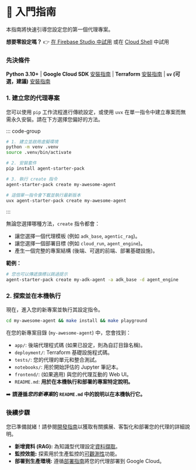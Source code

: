 # 🚀 入門指南

本指南將快速引導您設定您的第一個代理專案。

**想要零設定嗎？** 👉 [在 Firebase Studio 中試用](https://studio.firebase.google.com/new?template=https%3A%2F%2Fgithub.com%2FGoogleCloudPlatform%2Fagent-starter-pack%2Ftree%2Fmain%2Fsrc%2Fresources%2Fidx) 或在 [Cloud Shell](https://shell.cloud.google.com/cloudshell/editor?cloudshell_git_repo=https%3A%2F%2Fgithub.com%2Feliasecchig%2Fasp-open-in-cloud-shell&cloudshell_print=open-in-cs) 中試用

### 先決條件

**Python 3.10+** | **Google Cloud SDK** [安裝指南](https://cloud.google.com/sdk/docs/install) | **Terraform** [安裝指南](https://developer.hashicorp.com/terraform/downloads) | **`uv` (可選，建議)** [安裝指南](https://docs.astral.sh/uv/getting-started/installation/)

### 1. 建立您的代理專案

您可以使用 `pip` 工作流程進行傳統設定，或使用 `uvx` 在單一指令中建立專案而無需永久安裝。請在下方選擇您偏好的方法。

::: code-group

```bash [pip]
# 1. 建立並啟用虛擬環境
python -m venv .venv
source .venv/bin/activate

# 2. 安裝套件
pip install agent-starter-pack

# 3. 執行 create 指令
agent-starter-pack create my-awesome-agent
```

```bash [⚡ uvx]
# 這個單一指令會下載並執行最新版本
uvx agent-starter-pack create my-awesome-agent
```

:::

無論您選擇哪種方法，`create` 指令都會：
*   讓您選擇一個代理模板 (例如 `adk_base`, `agentic_rag`)。
*   讓您選擇一個部署目標 (例如 `cloud_run`, `agent_engine`)。
*   產生一個完整的專案結構 (後端、可選的前端、部署基礎設施)。

**範例：**

```bash
# 您也可以傳遞旗標以跳過提示
agent-starter-pack create my-adk-agent -a adk_base -d agent_engine
```

### 2. 探索並在本機執行

現在，進入您的新專案並執行其設定指令。

```bash
cd my-awesome-agent && make install && make playground
```

在您的新專案目錄 (`my-awesome-agent`) 中，您會找到：

*   `app/`: 後端代理程式碼 (如果已設定，則為自訂目錄名稱)。
*   `deployment/`: Terraform 基礎設施程式碼。
*   `tests/`: 您的代理的單元和整合測試。
*   `notebooks/`: 用於開始評估的 Jupyter 筆記本。
*   `frontend/`: (如果適用) 與您的代理互動的 Web UI。
*   `README.md`: **用於在本機執行和部署的專案特定說明。**

➡️ **請遵循*您的新專案*的 `README.md` 中的說明以在本機執行它。**

### 後續步驟

您已準備就緒！請參閱[開發指南](/guide/development-guide)以獲取有關擴展、客製化和部署您的代理的詳細說明。

- **新增資料 (RAG):** 為知識型代理設定[資料擷取](/guide/data-ingestion)。
- **監控效能:** 探索用於生產監控的[可觀測性](/guide/observability)功能。
- **部署到生產環境:** 遵循[部署指南](/guide/deployment)將您的代理部署到 Google Cloud。